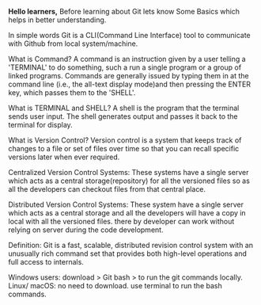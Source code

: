 
 <b>Hello learners,</b> Before learning about Git lets know Some Basics which helps in better understanding.

In simple words Git is a CLI(Command Line Interface) tool to communicate with Github from local system/machine.  

What is Command?
            A command is an instruction given by a user telling a 'TERMINAL' to do something, such a run a single program or a group of linked programs. Commands are generally issued by typing them in at the command line (i.e., the all-text display mode)and then pressing the ENTER key, which passes them to the 'SHELL'.

What is TERMINAL and SHELL?
           A shell is the program that the terminal sends user input. The shell generates output and passes it back to the terminal for display.

What is Version Control? 
Version control is a system that keeps track of changes to a file or set of files over time so that you can recall specific versions later when ever required. 

Centralized Version Control Systems:
These systems have a single server which acts as a central storage(repository) for all the versioned files so as all the developers can checkout files from that central place.

											

Distributed Version Control Systems:
These system have a single server which acts as a central storage and all the developers will have a copy in local with all the versioned files.
there by developer can work without relying on server during the  code development.
										


Definition:
         Git is a fast, scalable, distributed revision control system with an unusually rich command set that provides both high-level operations and full access to internals.

Windows users: download > Git bash > to run the git commands locally.
Linux/ macOS: no need to download. use terminal to run the bash commands.
